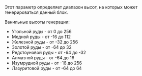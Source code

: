 Этот параметр определяет диапазон высот, на которых может генерироваться данный блок.

Ванильные высоты генерации:
* Угольной руды - от 0 до 256
* Медной руды - от -16 до 112
* Железной руды - от -32 до 256
* Золотой руды - от -64 до 32
* Редстоуновой руды - от -64 до -32
* Алмазной руды - от -64 до 16
* Изумрудной руды - от -16 до 256
* Лазуритовой руды - от -64 до 64